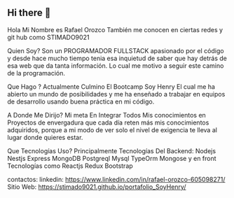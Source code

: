 ## Hi there 👋

Hola Mi Nombre es Rafael Orozco
También me conocen en ciertas redes y git hub como STIMADO9021

Quien Soy?
Son un PROGRAMADOR FULLSTACK apasionado por el código y desde hace mucho tiempo tenia esa inquietud de saber que hay detrás de esa web que da tanta información. Lo cual me motivo a seguir este camino de la programación.


Que Hago ?
Actualmente Culmino El Bootcamp Soy Henry El cual me ha abierto un mundo de posibilidades y me ha enseñado a trabajar en equipos de desarrollo usando buena práctica en mi código.

A Donde Me Dirijo?
Mi meta En Integrar Todos Mis conocimientos en Proyectos de envergadura que cada día reten más mis conocimientos adquiridos, porque a mi modo de ver solo el nivel de exigencia te lleva al lugar donde quieres estar.

Que Tecnologías Uso?
Principalmente Tecnologías Del Backend:
Nodejs
Nestjs
Express
MongoDB
Postgreql
Mysql
TypeOrm
Mongose
y en front Tecnologías como
Reactjs
Redux
Bootstrap

contactos:
linkedin: https://www.linkedin.com/in/rafael-orozco-605098271/
Sitio Web: https://stimado9021.github.io/portafolio_SoyHenry/
